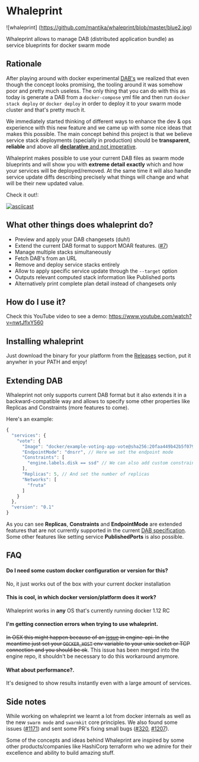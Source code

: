 # Whaleprint

![whaleprint] (https://github.com/mantika/whaleprint/blob/master/blue2.jpg)

Whaleprint allows to manage DAB (distributed application bundle) as service blueprints for docker swarm mode


## Rationale

After playing around with docker experimental [DAB's](https://github.com/docker/docker/blob/master/experimental/docker-stacks-and-bundles.md) we realized
that even though the concept looks promising, the tooling around it was somehow poor and pretty much useless. The only thing that you can do with this as today is 
generate a DAB from a `docker-compose` yml file and then run `docker stack deploy` or `docker deploy` in order to deploy it to your swarm mode cluster and that's pretty much it. 

We immediately started thinking of different ways to enhance the dev & ops experience with this new feature and we came up with some nice ideas that makes this possible.
The main concept behind this project is that we believe service stack deployments (specially in production) should be __transparent__, __reliable__ and above all [__declarative__ and not imperative](https://en.wikipedia.org/wiki/Declarative_programming#Definition).  

Whaleprint makes possible to use your current DAB files as swarm mode blueprints and will show you with __extreme detail__  __exactly__ which and how your services will be deployed/removed. 
At the same time it will also handle service update diffs describing precisely what things will change and what will be their new updated value.

Check it out!:

[![asciicast](https://asciinema.org/a/9a7oq68a9eoilwqwq459xdr3t.png)](https://asciinema.org/a/9a7oq68a9eoilwqwq459xdr3t)


## What other things does whaleprint do?


- Preview and apply your DAB changesets (duh!)
- Extend the current DAB format to support MOAR features. ([#7](https://github.com/mantika/whaleprint/issues/7))
- Manage multiple stacks simultaneously
- Fetch  DAB's from an URL
- Remove and deploy service stacks entirely
- Allow to apply specific service update through the `--target` option
- Outputs relevant computed stack information like Published ports
- Alternatively print complete plan detail instead of changesets only


## How do I use it?

Check this YouTube video to see a demo: https://www.youtube.com/watch?v=nwtJflxY560


## Installing whaleprint

Just download the binary for your platform from the [Releases](https://github.com/mantika/whaleprint/releases) section, put it anywher in your PATH and enjoy!

## Extending DAB

Whaleprint not only supports current DAB format but it also extends it in a backward-compatible way and allows to specify some other properties like 
Replicas and Constraints (more features to come).

Here's an example:

```javascript
{
  "services": {
    "vote": {
      "Image": "docker/example-voting-app-vote@sha256:20faa449b42b5f0797b1b1a3028a2dd7ac0ece00b0d100b19e6dff4d1a0af2e3",
      "EndpointMode": "dnsrr", // Here we set the endpoint mode
      "Constraints": [
        "engine.labels.disk == ssd" // We can also add custom constraints
      ],
      "Replicas": 5, // And set the number of replicas
      "Networks": [
        "fruta"
      ]
    }
  },
  "version": "0.1"
}
```

As you can see **Replicas**, **Constraints** and **EndpointMode** are extended features that are not currently supported in the current [DAB specification](https://github.com/docker/docker/blob/master/experimental/docker-stacks-and-bundles.md). Some other features like setting service **PublishedPorts** is also possible.

## FAQ

#### Do I need some custom docker configuration or version for this?

No, it just works out of the box with your current docker installation

#### This is cool, in which docker version/platform does it work?

Whaleprint works in __any__ OS that's currently running docker 1.12 RC 

#### I'm getting connection errors when trying to use whaleprint. 

~~In OSX this might happen because of an [issue](https://github.com/docker/engine-api/pull/320) in engine-api.
In the meantime just set your `DOCKER_HOST` env variable to your unix socket or TCP connection and you should be ok~~. This issue has been merged into the engine repo, it shouldn't be necessary to do this workaround anymore. 

#### What about performance?.

It's designed to show results instantly even with a large amount of services. 


## Side notes

While working on whaleprint we learnt a lot from docker internals as well as the new `swarm mode` and `swarmkit` core principles. We also found some issues
([#1171](https://github.com/docker/swarmkit/issues/1171)) and sent some PR's fixing small bugs ([#320](https://github.com/docker/engine-api/pull/320), [#1207](https://github.com/docker/swarmkit/pull/1207)).

Some of the concepts and ideas behind Whaleprint are inspired by some other products/companies like HashiCorp terraform who we admire for their excellence and ability to build amazing stuff.
